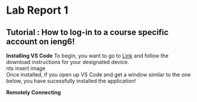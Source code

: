 # Lab Report 1 <br>

## Tutorial : How to log-in to a course specific account on ieng6! <br>

**Installing VS Code** <bs>
To begin, you want to go to [Link](https://code.visualstudio.com/) and follow the download instructions for your designated device. <br>
nts insert image<br>
Once installed, if you open up VS Code and get a window similar to the one below, you have sucessfully installed the application! <br>

**Remotely Connecting** <bs>




